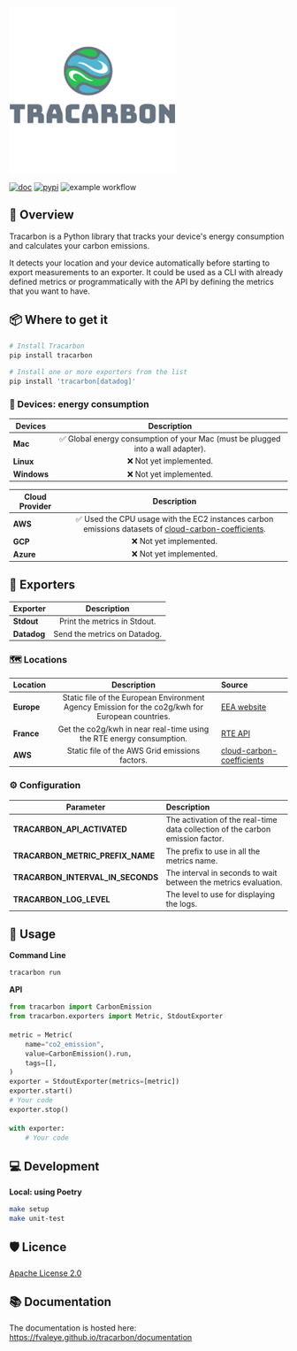 ![Alt text](logo.png?raw=true "Tracarbon logo")

[![doc](https://img.shields.io/badge/docs-python-blue.svg?style=flat-square)](https://fvaleye.github.io/tracarbon)
[![pypi](https://img.shields.io/pypi/v/tracarbon.svg?style=flat-square)](https://pypi.org/project/tracarbon/)
![example workflow](https://github.com/fvaleye/tracarbon/actions/workflows/build.yml/badge.svg)


## 📌 Overview
Tracarbon is a Python library that tracks your device's energy consumption and calculates your carbon emissions.

It detects your location and your device automatically before starting to export measurements to an exporter. 
It could be used as a CLI with already defined metrics or programmatically with the API by defining the metrics that you want to have.

## 📦 Where to get it

```sh
# Install Tracarbon
pip install tracarbon
```

```sh
# Install one or more exporters from the list
pip install 'tracarbon[datadog]'
```

### 🔌 Devices: energy consumption
| **Devices** |                                **Description**                                 |
|-------------|:------------------------------------------------------------------------------:|
| **Mac**     | ✅ Global energy consumption of your Mac (must be plugged into a wall adapter). |
| **Linux**   |                             ❌ Not yet implemented.                             |
| **Windows** |                             ❌ Not yet implemented.                             |

| **Cloud Provider** |                                                                                               **Description**                                                                                               |
|--------------------|:-----------------------------------------------------------------------------------------------------------------------------------------------------------------------------------------------------------:|
| **AWS**            | ✅ Used the CPU usage with the EC2 instances carbon emissions datasets of [cloud-carbon-coefficients](https://github.com/cloud-carbon-footprint/cloud-carbon-coefficients/blob/main/data/aws-instances.csv). |
| **GCP**            |                                                                                           ❌ Not yet implemented.                                                                                            |
| **Azure**          |                                                                                           ❌ Not yet implemented.                                                                                            |


## 📡 Exporters
| **Exporter** |       **Description**        |
|--------------|:----------------------------:|
| **Stdout**   | Print the metrics in Stdout. |
| **Datadog**  | Send the metrics on Datadog. |

### 🗺️ Locations
| **Location** |                                         **Description**                                          | **Source**                                                                                                                                                    |
|--------------|:------------------------------------------------------------------------------------------------:|:--------------------------------------------------------------------------------------------------------------------------------------------------------------|
| **Europe**   | Static file of the European Environment Agency Emission for the co2g/kwh for European countries. | [EEA website](https://www.eea.europa.eu/data-and-maps/daviz/co2-emission-intensity-9#tab-googlechartid_googlechartid_googlechartid_googlechartid_chart_11111) |
| **France**   |               Get the co2g/kwh in near real-time using the RTE energy consumption.               | [RTE API](https://opendata.reseaux-energies.fr)                                                                                                               |
| **AWS**      |                 Static file of the AWS Grid emissions factors.                 | [cloud-carbon-coefficients](https://github.com/cloud-carbon-footprint/cloud-carbon-coefficients/blob/main/data/grid-emissions-factors-aws.csv)                |

### ⚙️ Configuration
| **Parameter**                     | **Description**                                                                |
|-----------------------------------|:-------------------------------------------------------------------------------|
| **TRACARBON_API_ACTIVATED**       | The activation of the real-time data collection of the carbon emission factor. |
| **TRACARBON_METRIC_PREFIX_NAME**  | The prefix to use in all the metrics name.                                     |
| **TRACARBON_INTERVAL_IN_SECONDS** | The interval in seconds to wait between the metrics evaluation.                |
| **TRACARBON_LOG_LEVEL**        | The level to use for displaying the logs.                                      |


## 🔎 Usage

**Command Line**
```sh
tracarbon run
```

**API**
```python
from tracarbon import CarbonEmission
from tracarbon.exporters import Metric, StdoutExporter

metric = Metric(
    name="co2_emission",
    value=CarbonEmission().run,
    tags=[],
)
exporter = StdoutExporter(metrics=[metric])
exporter.start()
# Your code
exporter.stop()

with exporter:
    # Your code
```

## 💻 Development

**Local: using Poetry**
```sh
make setup
make unit-test
```

## 🛡️ Licence
[Apache License 2.0](https://raw.githubusercontent.com/fvaleye/tracarbon/main/LICENSE.txt)

## 📚 Documentation
The documentation is hosted here: https://fvaleye.github.io/tracarbon/documentation
